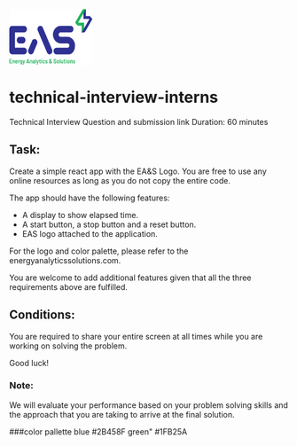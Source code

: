 <img src="eas_logo_final-02.png" width="150" height="100">

# technical-interview-interns
Technical Interview Question and submission link
Duration: 
60 minutes

## Task: 
Create a simple react app with the EA&S Logo. You are free to use any online resources as long as you do not copy the entire code.

The app should have the following features:

* A display to show elapsed time.
* A start button, a stop button and a reset button.
* EAS logo attached to the application.

For the logo and color palette, please refer to the energyanalyticssolutions.com.

You are welcome to add additional features given that all the three requirements above are fulfilled.


## Conditions:

You are required to share your entire screen at all times while you are working on solving the problem.

Good luck!




### Note:
We will evaluate your performance based on your problem solving skills and the approach that you are taking to arrive at the final solution.


###color pallette 
blue  #2B458F
green" #1FB25A